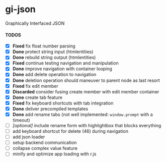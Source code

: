 # gi-json
Graphically Interfaced JSON

#### TODOS

- [x] **Fixed** fix float number parsing
- [x] **Done** protect string input (htmlentities)
- [x] **Done** rebuild string output (htmlentities)
- [x] **Fixed** continue testing navigation and manipulation
- [x] **Done** improve navigation with container looping
- [x] **Done** add delete operation to navigation
- [x] **Done** deletion operation should maneuver to parent node as last resort
- [x] **Fixed** fix edit member
- [x] **Discarded** consider fusing create member with edit member container
- [x] **Done** create tab feature
- [x] **Fixed** fix keyboard shortcuts with tab integration
- [x] **Done** deliver precompiled templates
- [x] **Done** add rename tabs (not well implemented: `window.prompt` with a timeout)
- [ ] _[optional]_ include rename form with highlightbox that blocks everything
- [ ] add keyboard shortcut for delete (46) during navigation
- [ ] add json loader
- [ ] setup backend communication
- [ ] collapse complex value feature
- [ ] minify and optimize app loading with r.js
